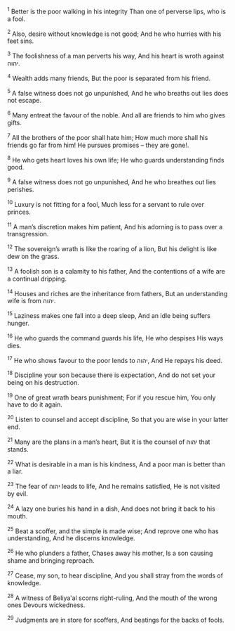 <sup>1</sup> Better is the poor walking in his integrity Than one of perverse lips, who is a fool.

<sup>2</sup> Also, desire without knowledge is not good; And he who hurries with his feet sins.

<sup>3</sup> The foolishness of a man perverts his way, And his heart is wroth against יהוה.

<sup>4</sup> Wealth adds many friends, But the poor is separated from his friend.

<sup>5</sup> A false witness does not go unpunished, And he who breaths out lies does not escape.

<sup>6</sup> Many entreat the favour of the noble. And all are friends to him who gives gifts.

<sup>7</sup> All the brothers of the poor shall hate him; How much more shall his friends go far from him! He pursues promises – they are gone!.

<sup>8</sup> He who gets heart loves his own life; He who guards understanding finds good.

<sup>9</sup> A false witness does not go unpunished, And he who breathes out lies perishes.

<sup>10</sup> Luxury is not fitting for a fool, Much less for a servant to rule over princes.

<sup>11</sup> A man’s discretion makes him patient, And his adorning is to pass over a transgression.

<sup>12</sup> The sovereign’s wrath is like the roaring of a lion, But his delight is like dew on the grass.

<sup>13</sup> A foolish son is a calamity to his father, And the contentions of a wife are a continual dripping.

<sup>14</sup> Houses and riches are the inheritance from fathers, But an understanding wife is from יהוה.

<sup>15</sup> Laziness makes one fall into a deep sleep, And an idle being suffers hunger.

<sup>16</sup> He who guards the command guards his life, He who despises His ways dies.

<sup>17</sup> He who shows favour to the poor lends to יהוה, And He repays his deed.

<sup>18</sup> Discipline your son because there is expectation, And do not set your being on his destruction.

<sup>19</sup> One of great wrath bears punishment; For if you rescue him, You only have to do it again.

<sup>20</sup> Listen to counsel and accept discipline, So that you are wise in your latter end.

<sup>21</sup> Many are the plans in a man’s heart, But it is the counsel of יהוה that stands.

<sup>22</sup> What is desirable in a man is his kindness, And a poor man is better than a liar.

<sup>23</sup> The fear of יהוה leads to life, And he remains satisfied, He is not visited by evil.

<sup>24</sup> A lazy one buries his hand in a dish, And does not bring it back to his mouth.

<sup>25</sup> Beat a scoffer, and the simple is made wise; And reprove one who has understanding, And he discerns knowledge.

<sup>26</sup> He who plunders a father, Chases away his mother, Is a son causing shame and bringing reproach.

<sup>27</sup> Cease, my son, to hear discipline, And you shall stray from the words of knowledge.

<sup>28</sup> A witness of Beliya‛al scorns right-ruling, And the mouth of the wrong ones Devours wickedness.

<sup>29</sup> Judgments are in store for scoffers, And beatings for the backs of fools.

